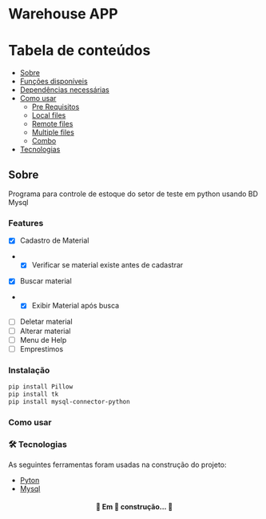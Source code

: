 # Warehouse APP

Tabela de conteúdos
=================
<!--ts-->
   * [Sobre](#Sobre)
   * [Funções disponíveis](#Features)
   * [Dependências necessárias](#Instalação)
   * [Como usar](#Como-usar)
      * [Pre Requisitos](#pre-requisitos)
      * [Local files](#local-files)
      * [Remote files](#remote-files)
      * [Multiple files](#multiple-files)
      * [Combo](#combo)
   * [Tecnologias](#tecnologias)
<!--te-->

## Sobre
Programa para controle de estoque do setor de teste em python usando BD Mysql

### Features

- [x] Cadastro de Material 
- - [x] Verificar se material existe antes de cadastrar
- [x] Buscar material 
- - [x] Exibir Material após busca
- [ ] Deletar material 
- [ ] Alterar material 
- [ ] Menu de Help 
- [ ] Emprestimos

### Instalação
```bash
pip install Pillow
pip install tk
pip install mysql-connector-python
```

### Como usar

### 🛠 Tecnologias

As seguintes ferramentas foram usadas na construção do projeto:

- [Pyton](https://www.python.org/)
- [Mysql](https://www.mysql.com/)

<h4 align="center"> 
	🚧  Em 🚀 construção...  🚧
</h4>